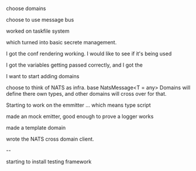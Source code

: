 choose domains

choose to use message bus

worked on taskfile system

which turned into basic secrete management.

I got the conf rendering working. I would like to see if it's being used

I got the variables getting passed correctly, and I got the 

I want to start adding domains

choose to think of NATS as infra. base NatsMessage<T = any>
Domains will define there own types, and other domains will cross over for that.


Starting to work on the emmitter ... which means type script

made an mock emitter, good enough to prove a logger works

made a template domain

wrote the NATS cross domain client.

--

starting to install testing framework